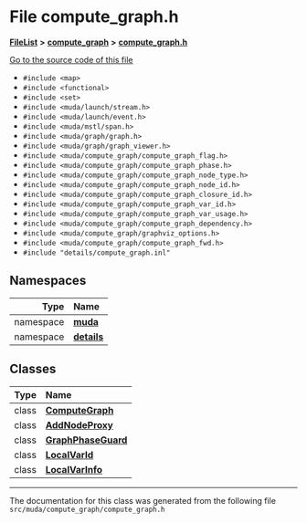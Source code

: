

# File compute\_graph.h



[**FileList**](files.md) **>** [**compute\_graph**](dir_b4aad8ec408afb185bc8426846668e86.md) **>** [**compute\_graph.h**](compute__graph_2compute__graph_8h.md)

[Go to the source code of this file](compute__graph_2compute__graph_8h_source.md)



* `#include <map>`
* `#include <functional>`
* `#include <set>`
* `#include <muda/launch/stream.h>`
* `#include <muda/launch/event.h>`
* `#include <muda/mstl/span.h>`
* `#include <muda/graph/graph.h>`
* `#include <muda/graph/graph_viewer.h>`
* `#include <muda/compute_graph/compute_graph_flag.h>`
* `#include <muda/compute_graph/compute_graph_phase.h>`
* `#include <muda/compute_graph/compute_graph_node_type.h>`
* `#include <muda/compute_graph/compute_graph_node_id.h>`
* `#include <muda/compute_graph/compute_graph_closure_id.h>`
* `#include <muda/compute_graph/compute_graph_var_id.h>`
* `#include <muda/compute_graph/compute_graph_var_usage.h>`
* `#include <muda/compute_graph/compute_graph_dependency.h>`
* `#include <muda/compute_graph/graphviz_options.h>`
* `#include <muda/compute_graph/compute_graph_fwd.h>`
* `#include "details/compute_graph.inl"`













## Namespaces

| Type | Name |
| ---: | :--- |
| namespace | [**muda**](namespacemuda.md) <br> |
| namespace | [**details**](namespacemuda_1_1details.md) <br> |


## Classes

| Type | Name |
| ---: | :--- |
| class | [**ComputeGraph**](classmuda_1_1_compute_graph.md) <br> |
| class | [**AddNodeProxy**](classmuda_1_1_compute_graph_1_1_add_node_proxy.md) <br> |
| class | [**GraphPhaseGuard**](classmuda_1_1_compute_graph_1_1_graph_phase_guard.md) <br> |
| class | [**LocalVarId**](classmuda_1_1details_1_1_local_var_id.md) <br> |
| class | [**LocalVarInfo**](classmuda_1_1details_1_1_local_var_info.md) <br> |



















































------------------------------
The documentation for this class was generated from the following file `src/muda/compute_graph/compute_graph.h`

